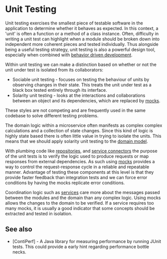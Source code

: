 # Unit Testing

Unit testing exercises the smallest piece of testable software in the application to determine whether it behaves as expected. In this context, a 'unit' is often a function or a method of a class instance. Often, difficulty in writing a unit test can highlight when a module should be broken down into independent more coherent pieces and tested individually. Thus alongside being a useful testing strategy, unit testing is also a powerful design tool, especially when combined with [behavior driven development](bdd.md).

Within unit testing we can make a distinction based on whether or not the unit under test is isolated from its collaborators:

* Sociable unit testing - focuses on testing the behaviour of units by observing changes in their state. This treats the unit under test as a black box tested entirely through its interface.
* Solarity unit testing - looks at the interactions and collaborations between an object and its dependencies, which are replaced by [mocks](mocks.md).

These styles are not competing and are frequently used in the same codebase to solve different testing problems.

The domain logic within a microservice often manifests as complex complex calculations and a collection of state changes. Since this kind of logic is highly state based there is often little value in trying to isolate the units. This means that we should apply solarity unit testing to the [domain model](ddd/domain-model.md).

With plumbing code like [repositories](ddd/repositories.md), and [service connectors](service-connector.md) the  purpose of the unit tests is to verify the logic used to produce requests or map responses from external dependencies. As such using [mocks](mocks.md) provides a way to control the request-response cycle in a reliable and repeatable manner. Advantage of testing these components at this level is that they provide faster feedback than integration tests and we can force error conditions by having the mocks replicate error conditions.

Coordination logic such as [services](ddd/services.md) care more about the messages passed between the modules and the domain than any complex logic. Using mocks allows the changes to the domain to be verified. If a service requires too many mocks, it is usually a good indicator that some concepts should be extracted and tested in isolation.

## See also

* [ContiPerf] - A Java library for measuring performance by running JUnit tests. This could provide a early hint regarding performance bottle necks.